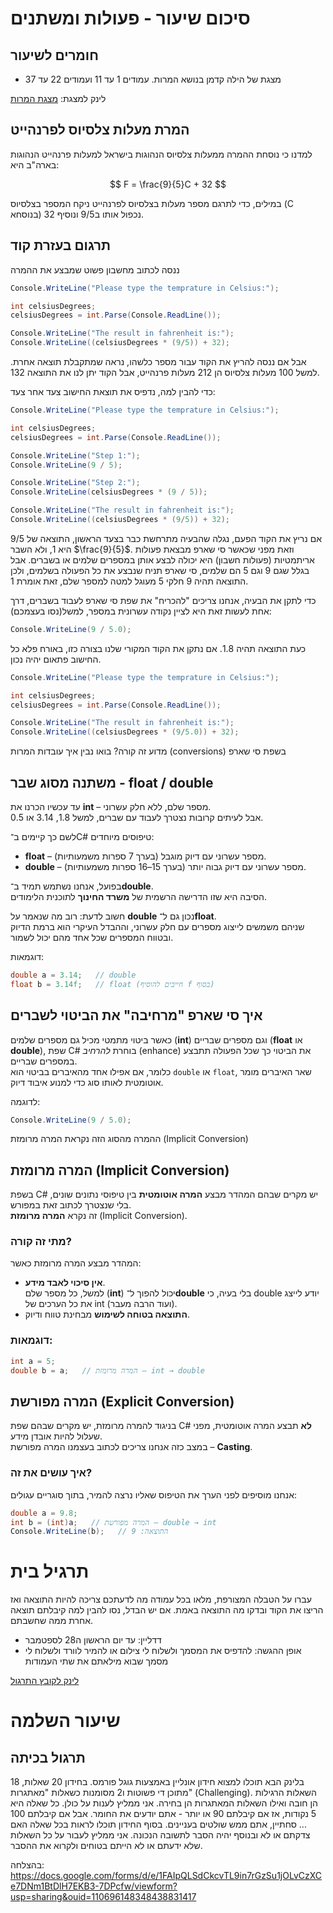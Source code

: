 # סיכום שיעור - פעולות ומשתנים

## חומרים לשיעור

- מצגת של הילה קדמן בנושא המרות. עמודים 1 עד 11 ועמודים 22 עד 37

לינק למצגת: [מצגת המרות](https://drive.google.com/file/d/1AZQmVzFuO1SEvWSKUj5luib_OA3Da-Ny/view)

## המרת מעלות צלסיוס לפרנהייט

למדנו כי נוסחת ההמרה ממעלות צלסיוס הנהוגות בישראל למעלות פרנהייט הנהוגות בארה"ב היא:

$$
F = \frac{9}{5}C + 32
$$

במילים, כדי לתרגם מספר מעלות בצלסיוס לפרנהייט ניקח המספר בצלסיוס (C בנוסחא) נכפול אותו ב9/5 ונוסיף 32.

## תרגום בעזרת קוד

ננסה לכתוב מחשבון פשוט שמבצע את ההמרה

```csharp
Console.WriteLine("Please type the temprature in Celsius:");

int celsiusDegrees;
celsiusDegrees = int.Parse(Console.ReadLine());

Console.WriteLine("The result in fahrenheit is:");
Console.WriteLine((celsiusDegrees * (9/5)) + 32);

```

אבל אם ננסה להריץ את הקוד עבור מספר כלשהו, נראה שמתקבלת תוצאה אחרת. 
למשל 100 מעלות צלסיוס הן 212 מעלות פרנהייט, אבל הקוד יתן לנו את התוצאה 132. 

כדי להבין למה, נדפיס את תוצאת החישוב צעד אחר צעד:

```csharp
Console.WriteLine("Please type the temprature in Celsius:");

int celsiusDegrees;
celsiusDegrees = int.Parse(Console.ReadLine());

Console.WriteLine("Step 1:");
Console.WriteLine(9 / 5);

Console.WriteLine("Step 2:");
Console.WriteLine(celsiusDegrees * (9 / 5));

Console.WriteLine("The result in fahrenheit is:");
Console.WriteLine((celsiusDegrees * (9/5)) + 32);
```

אם נריץ את הקוד הפעם, נגלה שהבעיה מתרחשת כבר בצעד הראשון, התוצאה של 9/5 היא 1, ולא השבר  $\frac{9}{5}$. וזאת מפני שכאשר סי שארפ מבצאת פעולות אריתמטיות (פעולות חשבון) היא יכולה לבצע אותן במספרים שלמים או בשברים. אבל בגלל שגם 9 וגם 5 הם שלמים, סי שארפ תניח שנבצע את כל הפעולה בשלמים, ולכן התוצאה תהיה 9 חלקי 5 מעוגל למטה למספר שלם, זאת אומרת 1.

כדי לתקן את הבעיה, אנחנו צריכים "להכריח" את שפת סי שארפ לעבוד בשברים, דרך אחת לעשות זאת היא לציין נקודה עשרונית במספר, למשל(נסו בעצמכם):

```csharp
Console.WriteLine(9 / 5.0);
```

כעת התוצאה תהיה 1.8. 
אם נתקן את הקוד המקורי שלנו בצורה כזו, באורח פלא כל החישוב פתאום יהיה נכון. 


```csharp
Console.WriteLine("Please type the temprature in Celsius:");

int celsiusDegrees;
celsiusDegrees = int.Parse(Console.ReadLine());

Console.WriteLine("The result in fahrenheit is:");
Console.WriteLine((celsiusDegrees * (9/5.0)) + 32);

```

מדוע זה קורה?  בואו נבין איך עובדות המרות (conversions) בשפת סי שארפ

## משתנה מסוג שבר - float / double

עד עכשיו הכרנו את **int** – מספר שלם, ללא חלק עשרוני.  
אבל לעיתים קרובות נצטרך לעבוד עם שברים, למשל 1.8, 3.14 או 0.5.  

לשם כך קיימים ב־C# טיפוסים מיוחדים:

- **float** – מספר עשרוני עם דיוק מוגבל (בערך 7 ספרות משמעותיות).
- **double** – מספר עשרוני עם דיוק גבוה יותר (בערך 15–16 ספרות משמעותיות).

בפועל, אנחנו נשתמש תמיד ב־**double**.  
הסיבה היא שזו הדרישה הרשמית של **משרד החינוך** לתוכנית הלימודים.  

חשוב לדעת: רוב מה שנאמר על **double** נכון גם ל־**float**.  
שניהם משמשים לייצוג מספרים עם חלק עשרוני, וההבדל העיקרי הוא ברמת הדיוק ובטווח המספרים שכל אחד מהם יכול לשמור.  

דוגמאות:

```csharp
double a = 3.14;   // double
float b = 3.14f;   // float (חייבים להוסיף f בסוף)
```


## איך סי שארפ "מרחיבה" את הביטוי לשברים

כאשר ביטוי מתמטי מכיל גם מספרים שלמים (**int**) וגם מספרים שבריים (**float** או **double**), שפת C# בוחרת *להרחיב* (enhance) את הביטוי כך שכל הפעולה תתבצע במספרים שבריים.  
כלומר, אם אפילו אחד מהאיברים בביטוי הוא `double` או `float`, שאר האיברים מומר אוטומטית לאותו סוג כדי למנוע איבוד דיוק.

לדוגמה:

```csharp
Console.WriteLine(9 / 5.0);
```

ההמרה מהסוג הזה נקראת המרה מרומזת (Implicit Conversion)

## המרה מרומזת (Implicit Conversion)

בשפת C# יש מקרים שבהם המהדר מבצע **המרה אוטומטית** בין טיפוסי נתונים שונים, בלי שנצטרך לכתוב זאת במפורש.  
זה נקרא **המרה מרומזת** (Implicit Conversion).

### מתי זה קורה?
המהדר מבצע המרה מרומזת כאשר:
- **אין סיכוי לאבד מידע**.  
  למשל, כל מספר שלם (**int**) יכול להפוך ל־**double** בלי בעיה, כי double יודע לייצג את כל הערכים של int (ועוד הרבה מעבר).
- **התוצאה בטוחה לשימוש** מבחינת טווח ודיוק.

### דוגמאות:
```csharp
int a = 5;
double b = a;   // המרה מרומזת – int → double
```

## המרה מפורשת (Explicit Conversion)

בניגוד להמרה מרומזת, יש מקרים שבהם שפת C# **לא** תבצע המרה אוטומטית, מפני שעלול להיות אובדן מידע.  
במצב כזה אנחנו צריכים לכתוב בעצמנו המרה מפורשת – **Casting**.

### איך עושים את זה?
אנחנו מוסיפים לפני הערך את הטיפוס שאליו נרצה להמיר, בתוך סוגריים עגולים:

```csharp
double a = 9.8;
int b = (int)a;   // המרה מפורשת – double → int
Console.WriteLine(b);   // התוצאה: 9
```

# תרגיל בית 

עברו על הטבלה המצורפת, מלאו בכל עמודה מה לדעתכם צריכה להיות התוצאה ואז הריצו את הקוד ובדקו מה התוצאה באמת. אם יש הבדל, נסו להבין למה קיבלתם תוצאה אחרת ממה שחשבתם.


- דדליין: עד יום הראשון ה28 לספטמבר
- אופן ההגשה: להדפיס את המסמך ולשלוח לי צילום או להמיר לוורד ולשלוח לי מסמך שבוא מילאתם את שתי העמודות

[לינק לקובץ התרגול](./practice.html.pdf)

# שיעור השלמה 

## תרגול בכיתה

בלינק הבא תוכלו למצוא חידון אונליין באמצעות גוגל פורמס. בחידון 20 שאלות, 18 מתוכן די פשוטות ו2 מסומנות כשאלות "מאתגרות" (Challenging). השאלות הרגילות הן חובה ואילו השאלות המאתגרות הן בחירה. אני ממליץ לענות על כולן. כל שאלה היא 5 נקודות, אז אם קיבלתם 90 או יותר - אתם יודעים את החומר. אבל אם קיבלתם 100 ... סחתיין, אתם ממש שולטים בעניינים. 
בסוף החידון תוכלו לראות בכל שאלה האם צדקתם או לא ובנוסף יהיה הסבר לתשובה הנכונה. 
אני ממליץ לעבור על כל השאלות שלא ידעתם או לא הייתם בטוחים ולקרוא את ההסבר. 

בהצלחה:
https://docs.google.com/forms/d/e/1FAIpQLSdCkcvTL9in7rGzSu1jOLvCzXCe7DNm1BtDlH7EKB3-7DPcfw/viewform?usp=sharing&ouid=110696148348438831417




